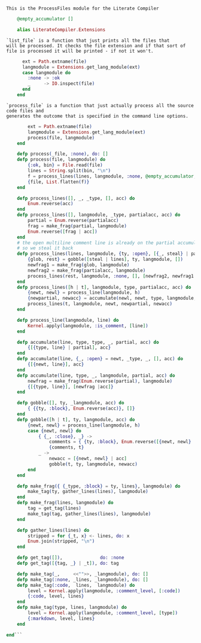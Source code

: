 ```elixirdefmodule LiterateCompiler.ProcessFiles do
```


	This is the ProcessFiles module for the Literate Compiler

```elixir
	@empty_accumulator []

	alias LiterateCompiler.Extensions
```


	`list_file` is a function that just prints all the files that
	will be processed. It checks the file extension and if that sort of
	file is processed it will be printed - if not it won't.

```elixir	def list_file(file) do
	  ext = Path.extname(file)
	  langmodule = Extensions.get_lang_module(ext)
	  case langmodule do
	  	:none -> :ok
	  	_     -> IO.inspect(file)
	  end
	end
```


	`process_file` is a function that just actually process all the source code files and
	generates the outcome that is specified in the command line options.

```elixir	def process_file(file) do
	 	ext = Path.extname(file)
	 	langmodule = Extensions.get_lang_module(ext)
	 	process(file, langmodule)
	end

	defp process(_file, :none), do: []
	defp process(file, langmodule) do
		{:ok, bin} = File.read(file)
		lines = String.split(bin, "\n")
		f = process_lines(lines, langmodule, :none, @empty_accumulator, @empty_accumulator)
		{file, List.flatten(f)}
	end

	defp process_lines([], _, _type, [], acc) do
		Enum.reverse(acc)
	end
	defp process_lines([], langmodule, _type, partialacc, acc) do
		partial = Enum.reverse(partialacc)
		frag = make_frag(partial, langmodule)
	 	Enum.reverse([frag | acc])
	end
	# the open multiline comment line is already on the partial accumulator
	# so we steal it back
	defp process_lines(lines, langmodule, {ty, :open}, [{_, steal} | partialacc], acc) do
		{glob, rest} = gobble([steal | lines], ty, langmodule, [])
		newfrag1 = make_frag(glob, langmodule)
		newfrag2 = make_frag(partialacc, langmodule)
		process_lines(rest, langmodule, :none, [], [newfrag2, newfrag1 | acc])
	end
	defp process_lines([h | t], langmodule, type, partialacc, acc) do
		{newt, newl} = process_line(langmodule, h)
		{newpartial, newacc} = accumulate(newl, newt, type, langmodule, partialacc, acc)
		process_lines(t, langmodule, newt, newpartial, newacc)
	end

	defp process_line(langmodule, line) do
		Kernel.apply(langmodule, :is_comment, [line])
	end

	defp accumulate(line, type, type, _, partial, acc) do
		{[{type, line} | partial], acc}
	end
	defp accumulate(line, {_, :open} = newt, _type, _, [], acc) do
		{[{newt, line}], acc}
	end
	defp accumulate(line, type, _, langmodule, partial, acc) do
		newfrag = make_frag(Enum.reverse(partial), langmodule)
		{[{type, line}], [newfrag |acc]}
	end

	defp gobble([], ty, _langmodule, acc) do
		{ {{ty, :block}, Enum.reverse(acc)}, []}
	end
	defp gobble([h | t], ty, langmodule, acc) do
		{newt, newl} = process_line(langmodule, h)
		case {newt, newl} do
			{ {_, :close}, _} ->
				comments = { {ty, :block}, Enum.reverse([{newt, newl} | acc])}
				{comments, t}
			_ ->
			 	newacc = [{newt, newl} | acc]
				gobble(t, ty, langmodule, newacc)
		end
	end

	defp make_frag({ {_type, :block} = ty, lines}, langmodule) do
		make_tag(ty, gather_lines(lines), langmodule)
	end
	defp make_frag(lines, langmodule) do
		tag = get_tag(lines)
		make_tag(tag, gather_lines(lines), langmodule)
	end

	defp gather_lines(lines) do
		stripped = for {_t, x} <- lines, do: x
		Enum.join(stripped, "\n")
	end

	defp get_tag([]),              do: :none
	defp get_tag([{tag, _} | _t]), do: tag

	defp make_tag(_,     <<"">>, _langmodule), do: []
	defp make_tag(:none, _lines, _langmodule), do: []
	defp make_tag(:code,  lines,  langmodule) do
		level = Kernel.apply(langmodule, :comment_level, [:code])
	 	{:code, level, lines}
	end
	defp make_tag(type, lines, langmodule) do
		level = Kernel.apply(langmodule, :comment_level, [type])
	 	{:markdown, level, lines}
	end

end```
